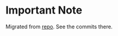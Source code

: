 # Important Note

Migrated from [repo](https://github.com/eyc94/phonebook-graphql-backend).
See the commits there.
